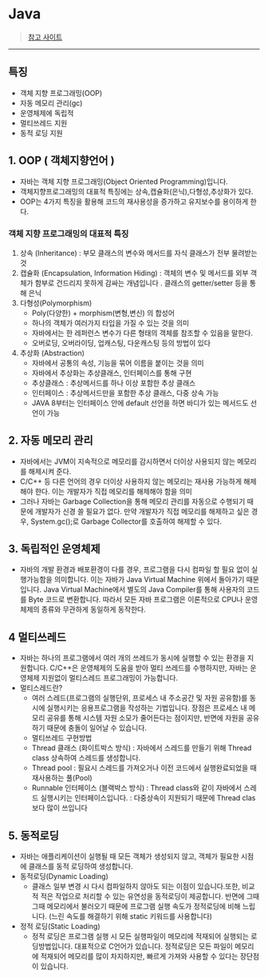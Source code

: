 # Java

> [참고 사이트 ](https://life-with-coding.tistory.com/430)

---

## 특징 

- 객체 지향 프로그래밍(OOP)
- 자동 메모리 관리(gc)
- 운영체제에 독립적
- 멀티쓰레드 지원
- 동적 로딩 지원

## 1. OOP ( 객체지향언어 )

- 자바는 객체 지향 프로그래밍(Object Oriented Programming)입니다.
- 객체지향프로그래밍의 대표적 특징에는 상속,캡슐화(은닉),다형성,추상화가 있다.
- OOP는 4가지 특징을 활용해 코드의 재사용성을 증가하고 유지보수를 용이하게 한다. 

### 객체 지향 프로그래밍의 대표적 특징

1) 상속 (Inheritance) : 부모 클래스의 변수와 메서드를 자식 클래스가 전부 물려받는 것
2) 캡슐화 (Encapsulation, Information Hiding) : 객체의 변수 및 메서드를 외부 객체가 함부로 건드리지 못하게 감싸는 개념입니다 . 클래스의 getter/setter 등을 통해 은닉
3) 다형성(Polymorphism)
   - Poly(다양한) + morphism(변형,변신) 의 합성어
   - 하나의 객체가 여러가지 타입을 가질 수 있는 것을 의미
   - 자바에서는 한 레퍼런스 변수가 다른 형태의 객체를 참조할 수 있음을 말한다.
   - 오버로딩, 오버라이딩, 업캐스팅, 다운캐스팅 등의 방법이 있다
4) 추상화 (Abstraction) 
   - 자바에서 공통의 속성, 기능을 묶어 이름을 붙이는 것을 의미
   - 자바에서 추상화는 추상클래스, 인터페이스를 통해 구현
   - 추상클래스 : 추상메서드를 하나 이상 포함한 추상 클래스 
   - 인터페이스 : 추상메서드만을 포함한 추상 클래스, 다중 상속 가능 
   - JAVA 8부터는 인터페이스 안에 default 선언을 하면 바디가 있는 메서드도 선언이 가능



## 2. 자동 메모리 관리 

- 자바에서는 JVM이 지속적으로 메모리를 감시하면서 더이상 사용되지 않는 메모리를 해제시켜 준다.
- C/C++ 등 다른 언어의 경우 더이상 사용하지 않는 메모리는 재사용 가능하게 해제해야 한다. 이는 개발자가 직접 메모리를 해제해야 함을 의미
- 그러나 자바는 Garbage Collection을 통해 메모리 관리를 자동으로 수행되기 때문에 개발자가 신경 쓸 필요가 없다. 만약 개발자가 직접 메모리를 해제하고 싶은 경우, System.gc();로 Garbage Collector를 호출하여 해제할 수 있다.



## 3. 독립적인 운영체제

- 자바의 개발 환경과 배포환경이 다를 경우, 프로그램을 다시 컴파일 할 필요 없이 실행가능함을 의미합니다. 이는 자바가 Java Virtual Machine 위에서 돌아가기 때문입니다. Java Virtual Machine에서 별도의 Java Compiler를 통해 사용자의 코드를 Byte 코드로 변환합니다. 따라서 모든 자바 프로그램은 이론적으로 CPU나 운영체제의 종류와 무관하게 동일하게 동작한다.



## 4 멀티쓰레드 

- 자바는 하나의 프로그램에서 여러 개의 쓰레드가 동시에 실행할 수 있는 환경을 지원합니다.  C/C++은 운영체제의 도움을 받아 멀티 쓰레드를 수행하지만, 자바는 운영체제 지원없이 멀티스레드 프로그래밍이 가능합니다. 
- 멀티스레드란? 
  - 여러 스레드(프로그램의 실행단위, 프로세스 내 주소공간 및 자원 공유함)를 동시에 실행시키는 응용프로그램을 작성하는 기법입니다. 장점은 프로세스 내 메모리 공유를 통해 시스템 자원 소모가 줄어든다는 점이지만, 반면에 자원을 공유하기 때문에 충돌이 일어날 수 있습니다. 
  -  멀티쓰레드 구현방법
    - Thread 클래스 (화이트박스 방식)
      : 자바에서 스레드를 만들기 위해 Thread class 상속하여 스레드를 생성합니다.
    - Thread pool : 필요시 스레드를 가져오거나 이전 코드에서 실행완료되었을 때 재사용하는 풀(Pool)
    - Runnable 인터페이스 (블랙박스 방식)
      : Thread class와 같이 자바에서 스레드 실행시키는 인터페이스입니다.
      : 다중상속이 지원되기 때문에 Thread clas보다 많이 쓰입니다 



## 5. 동적로딩 

- 자바는 애플리케이션이 실행될 때 모든 객체가 생성되지 않고,  객체가 필요한 시점에 클래스를 동적 로딩하여 생성합니다.
- 동적로딩(Dynamic Loading)
  - 클래스 일부 변경 시 다시 컴파일하지 않아도 되는 이점이 있습니다.또한, 비교적 적은 작업으로 처리할 수 있는 유연성을  동적로딩이 제공합니다. 반면에 그때 그때 메모리에서 불러오기 때문에 프로그램 실행 속도가 정적로딩에 비해 느립니다. (느린 속도를 해결하기 위해 static 키워드를 사용합니다)
- 정적 로딩(Static Loading)
  - 정적 로딩은 프로그램 실행 시 모든 실행파일이 메모리에 적재되어 실행되는 로딩방법입니다. 대표적으로 C언어가 있습니다. 정적로딩은 모든 파일이 메모리에 적재되어 메모리를 많이 차지하지만, 빠르게 가져와 사용할 수 있다는 장단점이 있습니다.

